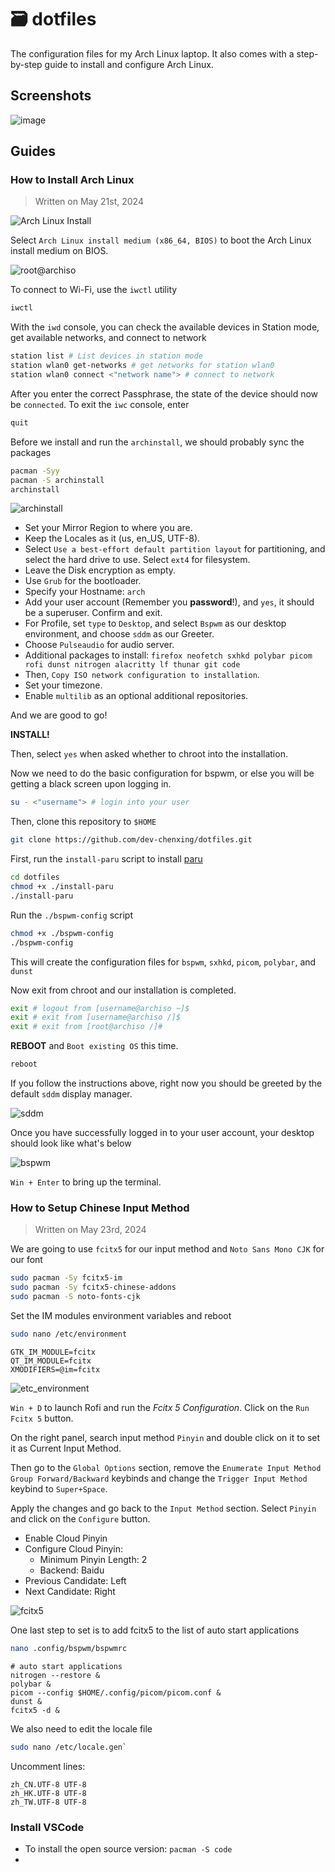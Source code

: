 # 🗃️ dotfiles

The configuration files for my Arch Linux laptop. It also comes with a step-by-step guide to install and configure Arch Linux.

## Screenshots

![image](/screenshots/screenshot.png)

## Guides

### How to Install Arch Linux

> Written on May 21st, 2024

![Arch Linux Install](/screenshots/arch_linux_install.png)

Select `Arch Linux install medium (x86_64, BIOS)` to boot the Arch Linux install medium on BIOS.

![root@archiso](/screenshots/root@archiso.png)

To connect to Wi-Fi, use the `iwctl` utility

```bash
iwctl
```

With the `iwd` console, you can check the available devices in Station mode, get available networks, and connect to network

```bash
station list # List devices in station mode
station wlan0 get-networks # get networks for station wlan0
station wlan0 connect <"network name"> # connect to network
```

After you enter the correct Passphrase, the state of the device should now be `connected`. To exit the `iwc` console, enter

```bash
quit
```

Before we install and run the `archinstall`, we should probably sync the packages

```bash
pacman -Syy
pacman -S archinstall
archinstall
```

![archinstall](/screenshots/archinstall.png)

-   Set your Mirror Region to where you are.
-   Keep the Locales as it (us, en_US, UTF-8).
-   Select `Use a best-effort default partition layout` for partitioning, and select the hard drive to use. Select `ext4` for filesystem.
-   Leave the Disk encryption as empty.
-   Use `Grub` for the bootloader.
-   Specify your Hostname: `arch`
-   Add your user account (Remember you **password**!), and `yes`, it should be a superuser. Confirm and exit.
-   For Profile, set `type` to `Desktop`, and select `Bspwm` as our desktop environment, and choose `sddm` as our Greeter.
-   Choose `Pulseaudio` for audio server.
-   Additional packages to install: `firefox neofetch sxhkd polybar picom rofi dunst nitrogen alacritty lf thunar git code`
-   Then, `Copy ISO network configuration to installation`.
-   Set your timezone.
-   Enable `multilib` as an optional additional repositories.

And we are good to go!

**INSTALL!**

Then, select `yes` when asked whether to chroot into the installation.

Now we need to do the basic configuration for bspwm, or else you will be getting a black screen upon logging in.

```bash
su - <"username"> # login into your user
```

Then, clone this repository to `$HOME`

```bash
git clone https://github.com/dev-chenxing/dotfiles.git
```

First, run the `install-paru` script to install [paru](https://aur.archlinux.org/packages/paru)

```bash
cd dotfiles
chmod +x ./install-paru
./install-paru
```

Run the `./bspwm-config` script

```bash
chmod +x ./bspwm-config
./bspwm-config
```

This will create the configuration files for `bspwm`, `sxhkd`, `picom`, `polybar`, and `dunst`

Now exit from chroot and our installation is completed.

```bash
exit # logout from [username@archiso ~]$
exit # exit from [username@archiso /]$
exit # exit from [root@archiso /]#
```

**REBOOT** and `Boot existing OS` this time.

```bash
reboot
```

If you follow the instructions above, right now you should be greeted by the default `sddm` display manager.

![sddm](/screenshots/sddm.png)

Once you have successfully logged in to your user account, your desktop should look like what's below

![bspwm](/screenshots/bspwm.png)

`Win + Enter` to bring up the terminal.

### How to Setup Chinese Input Method

> Written on May 23rd, 2024

We are going to use `fcitx5` for our input method and `Noto Sans Mono CJK` for our font

```bash
sudo pacman -Sy fcitx5-im
sudo pacman -Sy fcitx5-chinese-addons
sudo pacman -S noto-fonts-cjk
```

Set the IM modules environment variables and reboot

```bash
sudo nano /etc/environment
```

```
GTK_IM_MODULE=fcitx
QT_IM_MODULE=fcitx
XMODIFIERS=@im=fcitx
```

![etc_environment](/screenshots/etc_environment.png)

`Win + D` to launch Rofi and run the _Fcitx 5 Configuration_. Click on the `Run Fcitx 5` button.

On the right panel, search input method `Pinyin` and double click on it to set it as Current Input Method.

Then go to the `Global Options` section, remove the `Enumerate Input Method Group Forward/Backward` keybinds and change the `Trigger Input Method` keybind to `Super+Space`.

Apply the changes and go back to the `Input Method` section. Select `Pinyin` and click on the `Configure` button.

-   Enable Cloud Pinyin
-   Configure Cloud Pinyin:
    -   Minimum Pinyin Length: 2
    -   Backend: Baidu
-   Previous Candidate: Left
-   Next Candidate: Right

![fcitx5](/screenshots/fcitx5.png)

One last step to set is to add fcitx5 to the list of auto start applications

```bash
nano .config/bspwm/bspwmrc
```

```
# auto start applications
nitrogen --restore &
polybar &
picom --config $HOME/.config/picom/picom.conf &
dunst &
fcitx5 -d &
```

We also need to edit the locale file

```bash
sudo nano /etc/locale.gen`
```

Uncomment lines:

```
zh_CN.UTF-8 UTF-8
zh_HK.UTF-8 UTF-8
zh_TW.UTF-8 UTF-8
```

### Install VSCode

- To install the open source version: `pacman -S code`
- 